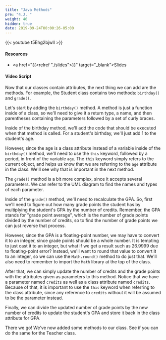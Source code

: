 ```yaml
---
title: "Java Methods"
pre: "4.J. "
weight: 40
hidden: true
date: 2019-09-24T00:00:26-05:00
---
```


{{< youtube t5Ehg2bjwlI >}}

#### Resources

* <a href="{{<relref "./slides">}}" target="_blank">Slides</a>

#### Video Script

Now that our classes contain attributes, the next thing we can add are the methods. For example, the Student class contains two methods: `birthday()` and `grade()`.

Let's start by adding the `birthday()` method. A method is just a function inside of a class, so we'll need to give it a return type, a name, and then parentheses containing the parameters followed by a set of curly braces.

Inside of the birthday method, we'll add the code that should be executed when that method is called. For a student's birthday, we'll just add 1 to the student's age.

However, since the age is a class attribute instead of a variable inside of the `birthday()` method, we'll need to use the `this` keyword, followed by a period, in front of the variable `age`. The `this` keyword simply refers to the current object, and helps us know that we are referring to the `age` attribute in the class. We'll see why that is important in the next method.

The `grade()` method is a bit more complex, since it accepts several parameters. We can refer to the UML diagram to find the names and types of each parameter.

Inside of the `grade()` method, we'll need to recalculate the GPA. So, first we'll need to figure out how many grade points the student has by multiplying the student's GPA by the number of credits. Remember, the GPA stands for "grade point average", which is the number of grade points divided by the number of credits, so to find the number of grade points we can just reverse that process.

However, since the GPA is a floating-point number, we may have to convert it to an integer, since grade points should be a whole number. It is tempting to just cast it to an integer, but what if we get a result such as 26.9999 due to floating-point error? Instead, we'll want to round that value to convert it to an integer, so we can use the `Math.round()` method to do just that. We'll also need to remember to import the `Math` library at the top of the class.

After that, we can simply update the number of credits and the grade points with the attributes given as parameters to this method. Notice that we have a parameter named `credits` as well as a class attribute named `credits`. Because of that, it is important to use the `this` keyword when referring to the class attribute, since any reference to `credits` without it will be assumed to be the parameter instead.

Finally, we can divide the updated number of grade points by the new number of credits to update the student's GPA and store it back in the class attribute for GPA.

There we go! We've now added some methods to our class. See if you can do the same for the Teacher class.
